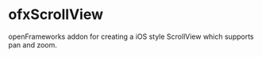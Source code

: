 ofxScrollView
=============

openFrameworks addon for creating a iOS style ScrollView which supports pan and zoom.
